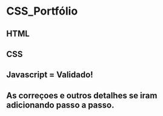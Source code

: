 # CSS_Portfólio
## HTML
## CSS
## Javascript = Validado!
## As correçoes e outros detalhes se iram adicionando passo a passo.

